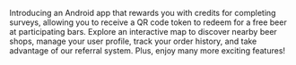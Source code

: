 Introducing an Android app that rewards you with credits for completing surveys, allowing you to receive a QR code token to redeem for a free beer at participating bars. 
Explore an interactive map to discover nearby beer shops, manage your user profile, track your order history, and take advantage of our referral system. 
Plus, enjoy many more exciting features!
